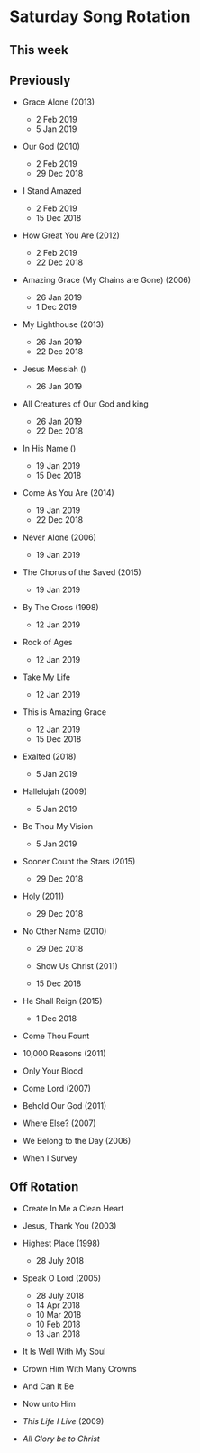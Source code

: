 ﻿# Saturday Song Rotation

## This week

## Previously

* Grace Alone (2013)
  * 2 Feb 2019
  * 5 Jan 2019

* Our God (2010)
  * 2 Feb 2019
  * 29 Dec 2018

* I Stand Amazed
  * 2 Feb 2019
  * 15 Dec 2018

* How Great You Are (2012)
  * 2 Feb 2019
  * 22 Dec 2018

* Amazing Grace (My Chains are Gone) (2006)
  * 26 Jan 2019
  * 1 Dec 2019

* My Lighthouse (2013)
  * 26 Jan 2019
  * 22 Dec 2018

* Jesus Messiah ()
  * 26 Jan 2019

* All Creatures of Our God and king
  * 26 Jan 2019
  * 22 Dec 2018

* In His Name ()
  * 19 Jan 2019
  * 15 Dec 2018

* Come As You Are (2014)
  * 19 Jan 2019
  * 22 Dec 2018

* Never Alone (2006)
  * 19 Jan 2019

* The Chorus of the Saved (2015)
  * 19 Jan 2019

* By The Cross (1998)
  * 12 Jan 2019

* Rock of Ages
  * 12 Jan 2019

* Take My Life
  * 12 Jan 2019

* This is Amazing Grace
  * 12 Jan 2019
  * 15 Dec 2018

* Exalted (2018)
  * 5 Jan 2019

* Hallelujah (2009)
  * 5 Jan 2019
  
* Be Thou My Vision
  * 5 Jan 2019

* Sooner Count the Stars (2015)
  * 29 Dec 2018

* Holy (2011)
  * 29 Dec 2018

* No Other Name (2010)
  * 29 Dec 2018

  * Show Us Christ (2011)
  * 15 Dec 2018

* He Shall Reign (2015)
  * 1 Dec 2018

* Come Thou Fount

* 10,000 Reasons (2011)

* Only Your Blood

* Come Lord (2007)

* Behold Our God (2011)

* Where Else? (2007)
  
* We Belong to the Day (2006)

* When I Survey

## Off Rotation

* Create In Me a Clean Heart

* Jesus, Thank You (2003)

* Highest Place (1998)
  * 28 July 2018

* Speak O Lord (2005)
  * 28 July 2018
  * 14 Apr 2018
  * 10 Mar 2018
  * 10 Feb 2018
  * 13 Jan 2018

* It Is Well With My Soul

* Crown Him With Many Crowns

* And Can It Be

* Now unto Him

* *This Life I Live* (2009)

* *All Glory be to Christ*
